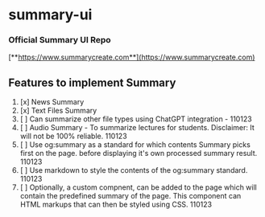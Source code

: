 # summary-ui
### Official Summary UI Repo

[**https://www.summarycreate.com**](https://www.summarycreate.com)


## Features to implement Summary
1. [x] News Summary
2. [x] Text Files Summary
3. [ ] Can summarize other file types using ChatGPT integration - 110123
4. [ ] Audio Summary - To summarize lectures for students. Disclaimer: It will not be 100% reliable. 110123
5. [ ] Use og:summary as a standard for which contents Summary picks first on the page. before displaying it's own processed summary result. 110123
6. [ ] Use markdown to style the contents of the og:summary standard. 110123
7. [ ] Optionally, a custom compnent, <create-summary> can be added to the page which will contain the predefined summary of the page. This component can HTML markups that can then be styled using CSS. 110123